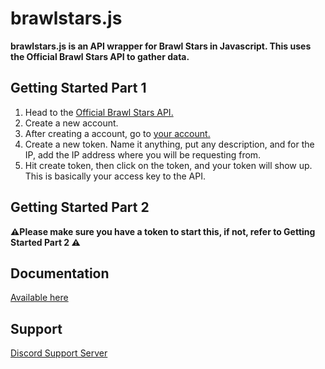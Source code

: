 # brawlstars.js

**brawlstars.js is an API wrapper for Brawl Stars in Javascript. This uses the Official Brawl Stars API to gather data.**

## Getting Started Part 1

1. Head to the [Official Brawl Stars API.](https://developer.brawlstars.com/#/getting-started)
2. Create a new account.
3. After creating a account, go to [your account.](https://developer.brawlstars.com/#/account)
4. Create a new token. Name it anything, put any description, and for the IP, add the IP address where you will be requesting from.
5. Hit create token, then click on the token, and your token will show up. This is basically your access key to the API.

## Getting Started Part 2
**⚠️Please make sure you have a token to start this, if not, refer to Getting Started Part 2 ⚠️**



## Documentation

[Available here](https://brawlstarsjs.docs.apiary.io/)

## Support

[Discord Support Server](https://discord.gg/Tt6nbfUBnP)
